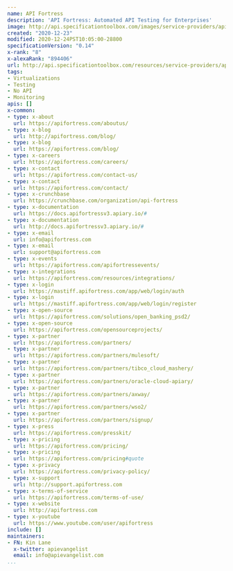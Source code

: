 ```yaml
---
name: API Fortress
description: 'API Fortress: Automated API Testing for Enterprises'
image: http://api.specificationtoolbox.com/images/service-providers/api-fortress.jpg
created: "2020-12-23"
modified: 2020-12-24PST10:05:00-28800
specificationVersion: "0.14"
x-rank: "8"
x-alexaRank: "894406"
url: http://api.specificationtoolbox.com/resources/service-providers/api-fortress/
tags:
- Virtualizations
- Testing
- No API
- Monitoring
apis: []
x-common:
- type: x-about
  url: https://apifortress.com/aboutus/
- type: x-blog
  url: http://apifortress.com/blog/
- type: x-blog
  url: https://apifortress.com/blog/
- type: x-careers
  url: https://apifortress.com/careers/
- type: x-contact
  url: https://apifortress.com/contact-us/
- type: x-contact
  url: https://apifortress.com/contact/
- type: x-crunchbase
  url: https://crunchbase.com/organization/api-fortress
- type: x-documentation
  url: https://docs.apifortressv3.apiary.io/#
- type: x-documentation
  url: http://docs.apifortressv3.apiary.io/#
- type: x-email
  url: info@apifortress.com
- type: x-email
  url: support@apifortress.com
- type: x-events
  url: https://apifortress.com/apifortressevents/
- type: x-integrations
  url: https://apifortress.com/resources/integrations/
- type: x-login
  url: https://mastiff.apifortress.com/app/web/login/auth
- type: x-login
  url: https://mastiff.apifortress.com/app/web/login/register
- type: x-open-source
  url: https://apifortress.com/solutions/open_banking_psd2/
- type: x-open-source
  url: https://apifortress.com/opensourceprojects/
- type: x-partner
  url: https://apifortress.com/partners/
- type: x-partner
  url: https://apifortress.com/partners/mulesoft/
- type: x-partner
  url: https://apifortress.com/partners/tibco_cloud_mashery/
- type: x-partner
  url: https://apifortress.com/partners/oracle-cloud-apiary/
- type: x-partner
  url: https://apifortress.com/partners/axway/
- type: x-partner
  url: https://apifortress.com/partners/wso2/
- type: x-partner
  url: https://apifortress.com/partners/signup/
- type: x-press
  url: https://apifortress.com/presskit/
- type: x-pricing
  url: https://apifortress.com/pricing/
- type: x-pricing
  url: https://apifortress.com/pricing#quote
- type: x-privacy
  url: https://apifortress.com/privacy-policy/
- type: x-support
  url: http://support.apifortress.com
- type: x-terms-of-service
  url: https://apifortress.com/terms-of-use/
- type: x-website
  url: http://apifortress.com
- type: x-youtube
  url: https://www.youtube.com/user/apifortress
include: []
maintainers:
- FN: Kin Lane
  x-twitter: apievangelist
  email: info@apievangelist.com
...
```

